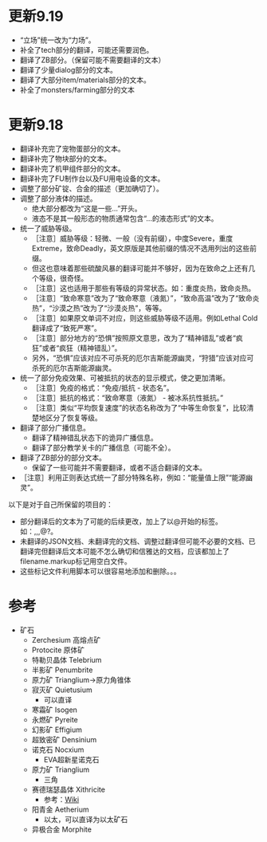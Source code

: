 # 更新9.19

* “立场”统一改为“力场”。
* 补全了tech部分的翻译，可能还需要润色。
* 翻译了ZB部分。（保留可能不需要翻译的文本）
* 翻译了少量dialog部分的文本。
* 翻译了大部分item/materials部分的文本。
* 补全了monsters/farming部分的文本

# 更新9.18

* 翻译补充完了宠物蛋部分的文本。
* 翻译补完了物块部分的文本。
* 翻译补完了机甲组件部分的文本。
* 翻译补完了FU制作台以及FU用电设备的文本。
* 调整了部分矿锭、合金的描述（更加确切了）。
* 调整了部分液体的描述。
	* 绝大部分都改为“这是一些...”开头。
	* 液态不是其一般形态的物质通常包含“...的液态形式”的文本。
* 统一了威胁等级。
	* ［注意］威胁等级：轻微、一般（没有前缀），中度Severe，重度Extreme，致命Deadly，英文原版是其他前缀的情况不选用列出的这些前缀。
	* 但这也意味着那些硫酸风暴的翻译可能并不够好，因为在致命之上还有几个等级，很奇怪。
	* ［注意］这也适用于那些有等级的异常状态。如：重度炎热，致命炎热。
	* ［注意］“致命寒意”改为了“致命寒意（液氮）”，“致命高温”改为了“致命炎热”，“沙漠之热”改为了“沙漠炎热”，等等。
	* ［注意］如果原文单词不对应，则这些威胁等级不适用。例如Lethal Cold翻译成了“致死严寒”。
	* ［注意］部分地方的“恐惧”按照原文意思，改为了“精神错乱”或者“疯狂”或者“疯狂（精神错乱）”。
	* 另外，“恐惧”应该对应不可杀死的厄尔吉斯能源幽灵，“狩猎”应该对应可杀死的厄尔吉斯能源幽灵。
* 统一了部分免疫效果、可被抵抗的状态的显示模式，使之更加清晰。
	* ［注意］免疫的格式：“免疫/抵抗 - 状态名”。
	* ［注意］抵抗的格式：“致命寒意（液氮） - 被冰系抗性抵抗。”
	* ［注意］类似“平均恢复速度”的状态名称改为了“中等生命恢复”，比较清楚地区分了恢复等级。
* 翻译了部分广播信息。
	* 翻译了精神错乱状态下的诡异广播信息。
	* 翻译了部分教学关卡的广播信息（可能不全）。
* 翻译了ZB部分的部分文本。
	* 保留了一些可能并不需要翻译，或者不适合翻译的文本。
* ［注意］利用正则表达式统一了部分特殊名称，例如：“能量值上限”“能源幽灵”。

以下是对于自己所保留的项目的：

* 部分翻译后的文本为了可能的后续更改，加上了以@开始的标签。如：,,,@?。
* 未翻译的JSON文档、未翻译完的文档、调整过翻译但可能不必要的文档、已翻译完但翻译后文本可能不怎么确切和信雅达的文档，应该都加上了filename.markup标记用空白文件。
* 这些标记文件利用脚本可以很容易地添加和删除。。。



# 参考

* 矿石
	* Zerchesium 高熔点矿
	* Protocite 原体矿
	* 特勒贝晶体 Telebrium
	* 半影矿 Penumbrite
	* 原力矿 Trianglium->原力角锥体
	* 寂灭矿 Quietusium
		* 可以直译
	* 寒霜矿 Isogen
	* 永燃矿 Pyreite
	* 幻影矿 Effigium
	* 超致密矿 Densinium
	* 诺克石 Nocxium
		* EVA超新星诺克石
	* 原力矿 Trianglium
		* 三角
	* 赛德瑞瑟晶体 Xithricite
		* 参考：[Wiki](https://en.wikipedia.org/wiki/List_of_fictional_elements,_materials,_isotopes_and_subatomic_particles)
	* 阳青金 Aetherium
		* 以太，可以直译为以太矿石
	* 异极合金 Morphite


